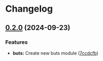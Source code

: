 # Changelog

## [0.2.0](https://github.com/rafaesin/wedobetestin/compare/buts-v0.1.0...buts-v0.2.0) (2024-09-23)


### Features

* **buts:** Create new buts module ([7ccdcfb](https://github.com/rafaesin/wedobetestin/commit/7ccdcfbe166f6f1ef39d45bbdd3c256d55764b5a))
